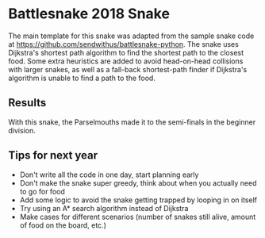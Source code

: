 # Battlesnake 2018 Snake
The main template for this snake was adapted from the sample snake code at https://github.com/sendwithus/battlesnake-python.
The snake uses Dijkstra's shortest path algorithm to find the shortest path to the closest food.
Some extra heuristics are added to avoid head-on-head collisions with larger snakes, as well as a fall-back
shortest-path finder if Dijkstra's algorithm is unable to find a path to the food. 

## Results
With this snake, the Parselmouths made it to the semi-finals in the beginner division.

## Tips for next year
* Don't write all the code in one day, start planning early
* Don't make the snake super greedy, think about when you actually need to go for food
* Add some logic to avoid the snake getting trapped by looping in on itself
* Try using an A* search algorithm instead of Dijkstra
* Make cases for different scenarios (number of snakes still alive, amount of food on the board, etc.)

